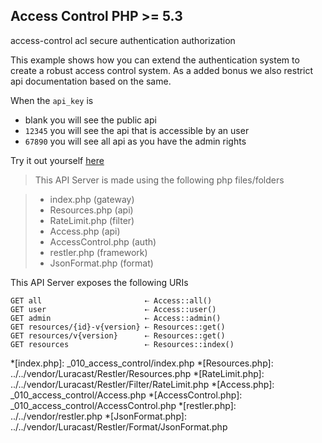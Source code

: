 Access Control <requires>PHP >= 5.3</requires>
--------------

<tag>access-control</tag>
<tag>acl</tag>
<tag>secure</tag>
<tag>authentication</tag>
<tag>authorization</tag>

This example shows how you can extend the authentication system to create
a robust access control system. As a added bonus we also restrict api
documentation based on the same.

When the `api_key` is

- blank you will see the public api
- `12345` you will see the api that is accessible by an user
- `67890` you will see all api as you have the admin rights

Try it out yourself [here](explorer/index.html#!/v1)

> This API Server is made using the following php files/folders

> * index.php      (gateway)
> * Resources.php      (api)
> * RateLimit.php      (filter)
> * Access.php      (api)
> * AccessControl.php      (auth)
> * restler.php      (framework)
> * JsonFormat.php      (format)

This API Server exposes the following URIs

    GET all                       ⇠ Access::all()
    GET user                      ⇠ Access::user()
    GET admin                     ⇠ Access::admin()
    GET resources/{id}-v{version} ⇠ Resources::get()
    GET resources/v{version}      ⇠ Resources::get()
    GET resources                 ⇠ Resources::index()







*[index.php]: _010_access_control/index.php
*[Resources.php]: ../../vendor/Luracast/Restler/Resources.php
*[RateLimit.php]: ../../vendor/Luracast/Restler/Filter/RateLimit.php
*[Access.php]: _010_access_control/Access.php
*[AccessControl.php]: _010_access_control/AccessControl.php
*[restler.php]: ../../vendor/restler.php
*[JsonFormat.php]: ../../vendor/Luracast/Restler/Format/JsonFormat.php

